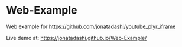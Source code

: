 # Web-Example
Web example for https://github.com/jonatadashi/youtube_plyr_iframe

Live demo at: https://jonatadashi.github.io/Web-Example/
